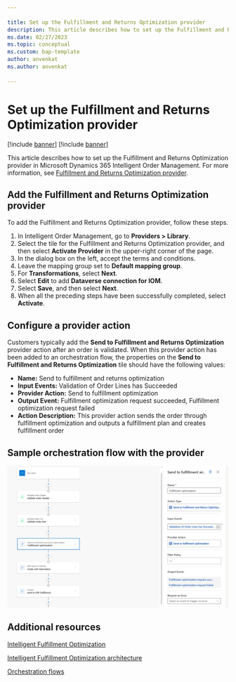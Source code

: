 ```yaml
---

title: Set up the Fulfillment and Returns Optimization provider
description: This article describes how to set up the Fulfillment and Returns Optimization provider in Microsoft Dynamics 365 Intelligent Order Management.
ms.date: 02/27/2023
ms.topic: conceptual
ms.custom: bap-template
author: anvenkat
ms.author: anvenkat

---
```


# Set up the Fulfillment and Returns Optimization provider

[!include [banner](includes/banner.md)]
[!include [banner](includes/preview-banner.md)]

This article describes how to set up the Fulfillment and Returns Optimization provider in Microsoft Dynamics 365 Intelligent Order Management. For more information, see [Fulfillment and Returns Optimization provider](fulfillment-returns-optimization.md).

## Add the Fulfillment and Returns Optimization provider

To add the Fulfillment and Returns Optimization provider, follow these steps.

1. In Intelligent Order Management, go to **Providers \> Library**.
2. Select the tile for the Fulfillment and Returns Optimization provider, and then select **Activate Provider** in the upper-right corner of the page.
3. In the dialog box on the left, accept the terms and conditions.
1. Leave the mapping group set to **Default mapping group**.
1. For **Transformations**, select **Next**.
1. Select **Edit** to add **Dataverse connection for IOM**.
1. Select **Save**, and then select **Next**.
1. When all the preceding steps have been successfully completed, select **Activate**.

## Configure a provider action

Customers typically add the **Send to Fulfillment and Returns Optimization** provider action after an order is validated. When this provider action has been added to an orchestration flow, the properties on the **Send to Fulfillment and Returns Optimization** tile should have the following values:

- **Name:** Send to fulfillment and returns optimization
- **Input Events:** Validation of Order Lines has Succeeded
- **Provider Action:** Send to fulfillment optimization
- **Output Event:** Fulfillment optimization request succeeded, Fulfillment optimization request failed
- **Action Description:** This provider action sends the order through fulfillment optimization and outputs a fulfillment plan and creates fulfillment order

## Sample orchestration flow with the provider

![Orchestration flow with a Fulfillment and Returns Optimization provider action.](media/flow-with-FRO-provider.png)

## Additional resources

[Intelligent Fulfillment Optimization](ifo.md)

[Intelligent Fulfillment Optimization architecture](ifo-arch.md)

[Orchestration flows](orchestration-flows.md)
